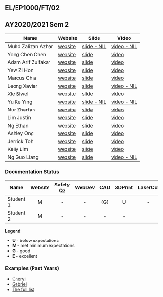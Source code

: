 ## EL/EP1000/FT/02
## AY2020/2021 Sem 2

| Name | Website | Slide | Video |
| ---- | ------- | ----- | ----- |
| Muhd Zalizan Azhar | [website](https://zalizanazhar.github.io/z.azhar1/) | [slide - NIL]() | [video - NIL]()
| Yong Chen Chen | [website](https://yongchenchen.github.io/Digital-Fabrication-and-Prototyping/) | [slide](https://1drv.ms/p/s!AngFjzrSACijn3UWHmuBjcq-r3Rh?e=EEjvQF) | [video](https://drive.google.com/file/d/1RQMgono5NcNnMcPFmz0DSDGvpikF3pFV/view?usp=sharing)
| Adam Arif Zulfakar | [website](https://ahegaw0ah.github.io/Basic-Website/) | [slide](https://docs.google.com/presentation/d/1--aAy0IpTagsJsV_Cmwb3ca-D8uTqiqexJjw6jTql3s/edit?usp=sharing) | [video](https://youtu.be/HqvqKOGu1No)
| Yew Zi Hon | [website](https://yewzihon.github.io/Website/index.html) | [slide](https://yewzihon.github.io/Website/media5/EP1000%20slide.png) | [video](https://www.youtube.com/watch?v=uoFjJqn1yZ8 (Updated))
| Marcus Chia | [website](https://marcuschia-03.github.io/DFAB-EP1000_v2/Module_Project.html) | [slide](https://ichatspedu-my.sharepoint.com/:p:/g/personal/marcuschia_20_ichat_sp_edu_sg/EUV3xpLnlkNHpZPC1NcwPp0BZVixdoa2lNGNAkc3IGZUEg?e=OROlul) | [video](https://youtu.be/z-OTc1dQGxY)
| Leong Xavier | [website](https://vxidbvx.github.io/ep1000/index.html) | [slide](https://vxidbvx.github.io/ep1000/images/lampslide.png) | [video - NIL]()
| Xie Siwei | [website](https://siwei710.github.io/websiteEP1000/index.html) | [slide](https://docs.google.com/presentation/d/18UEBfMR_BppPnyrzK6zSScotvdFvf_6IVnKHn03DTXQ/edit?usp=sharing) | [video](https://www.youtube.com/watch?v=4BLVPTkoAks)
| Yu Ke Ying | [website](https://yukagi1002.github.io/DFab-website/) | [slide - NIL]() | [video - NIL]()
| Nur Zharfan | [website](https://zharkipas.github.io/Webpage/) | [slide](https://ichatspedu-my.sharepoint.com/:p:/g/personal/nurzharfan_20_ichat_sp_edu_sg/EQElle8lMghGm3y_19yxqY8BMpyuVlq8QhzMQvJNJERFJA?e=PZ6EH9) | [video](https://www.youtube.com/watch?v=f_VacqKc_FQ&ab_channel=NurZharfanZaharudin)
| Lim Justin | [website](https://justeenie.github.io/home.html) | [slide](https://docs.google.com/presentation/d/1llI0zeZTjfBVuNErZu-FvvD--cS2Tfuz7NuBWOrpTmY/edit#slide=id.p) | [video](https://youtu.be/4qCjLinZm4M)
| Ng Ethan | [website](https://hypernebula03.github.io/DFAB-Website/) | [slide](https://bit.ly/3mYoxrv) | [video](https://drive.google.com/drive/folders/1k-4vGlCOOZ1g53vqIGEWAIdTaUl2t-mP?usp=sharing)
| Ashley Ong | [website](https://zenilamaris.github.io/polyprojects/) | [slide](https://docs.google.com/presentation/d/1MssiZM7VqxuLp1TqsC-1ARJt19ScDPnV9aSFhmvBZfE/edit?usp=sharing) | [video](hhttps://zenilamaris.github.io/polyprojects/09-project.html)
| Jerrick Toh | [website](https://kingduckling01.github.io/DigifabSite/index.html) | [slide](https://kingduckling01.github.io/DigifabSite/images/digifabslide.jpg) | [video](https://www.youtube.com/watch?v=R0X6iA6kGyI)
| Kelly Lim | [website](https://kellykezzo.github.io/MyWebsite/My%20Site1.html) | [slide](https://docs.google.com/presentation/d/1TAY1_jEb-ogpRO21a2I_RXJvNzk_IEhVYELXzwRJ7cs/edit?usp=sharing) | [video](https://youtu.be/zDdkN3lX97Q)
| Ng Guo Liang | [website](https://ngliangg.github.io/DFABWebsite/) | [slide](https://docs.google.com/presentation/d/1TE5Cgmrls0wm5u7g3hual9sx6BMXKPoiVWYg9Ba7P1E/edit?usp=sharing) | [video - NIL]()

### Documentation Status

| Name | Website | Safety Qz | WebDev | CAD | 3DPrint | LaserCut | EmbPrg | FProj |
| ---- | :-: | :-: | :-: | :-: | :-: | :-: | :-: | :-: |
| Student 1 | M | - | - | (G) | U | - |
| Student 2 | M | - | - | - | - |


**Legend**
- **U** - below expectations<br>
- **M** - met minimum expectations<br>
- **G** - good<br>
- **E** - excellent<br>

### Examples (Past Years)
- [Cheryl](http://chwnzyl.github.io/DFAB/home)
- [Gabriel](https://gabriel-as.github.io/EP1000-SP/main.html)
- [The full list](../2020-S1/ep1000_ay20s1_gp2.md)
